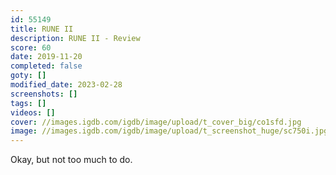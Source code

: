 ```yaml
---
id: 55149
title: RUNE II
description: RUNE II - Review
score: 60
date: 2019-11-20
completed: false
goty: []
modified_date: 2023-02-28
screenshots: []
tags: []
videos: []
cover: //images.igdb.com/igdb/image/upload/t_cover_big/co1sfd.jpg
image: //images.igdb.com/igdb/image/upload/t_screenshot_huge/sc750i.jpg
---
```

Okay, but not too much to do.
